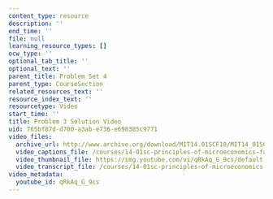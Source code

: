```yaml
---
content_type: resource
description: ''
end_time: ''
file: null
learning_resource_types: []
ocw_type: ''
optional_tab_title: ''
optional_text: ''
parent_title: Problem Set 4
parent_type: CourseSection
related_resources_text: ''
resource_index_text: ''
resourcetype: Video
start_time: ''
title: Problem 3 Solution Video
uid: 765bf87d-d700-a3ab-e736-e698385c9771
video_files:
  archive_url: http://www.archive.org/download/MIT14.01SCF10/MIT14_01SCF10_problem_4-3_300k.mp4
  video_captions_file: /courses/14-01sc-principles-of-microeconomics-fall-2011/55487a0ecf15569ca7fcf7dee2318f08_qRkAq_G_9cs.vtt
  video_thumbnail_file: https://img.youtube.com/vi/qRkAq_G_9cs/default.jpg
  video_transcript_file: /courses/14-01sc-principles-of-microeconomics-fall-2011/644d8de91136c312a14f275fafece644_qRkAq_G_9cs.pdf
video_metadata:
  youtube_id: qRkAq_G_9cs
---
```

